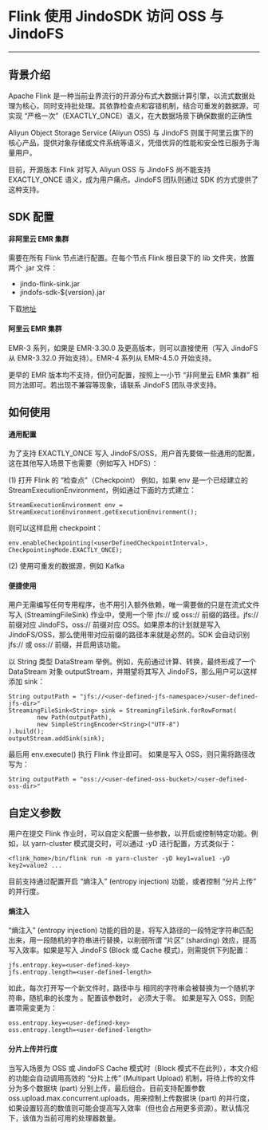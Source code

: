 # Flink 使用 JindoSDK 访问 OSS 与 JindoFS

---

## 背景介绍

Apache Flink 是一种当前业界流行的开源分布式大数据计算引擎，以流式数据处理为核心，同时支持批处理。其依靠检查点和容错机制，结合可重发的数据源，可实现 “严格一次”（EXACTLY_ONCE）语义，在大数据场景下确保数据的正确性

Aliyun Object Storage Service (Aliyun OSS) 与 JindoFS 则属于阿里云旗下的核心产品，提供对象存储或文件系统等语义，凭借优异的性能和安全性已服务于海量用户。

目前，开源版本 Flink 对写入 Aliyun OSS 与 JindoFS 尚不能支持 EXACTLY_ONCE 语义，成为用户痛点。JindoFS 团队则通过 SDK 的方式提供了这种支持。

## SDK 配置

#### 非阿里云 EMR 集群

需要在所有 Flink 节点进行配置。在每个节点 Flink 根目录下的 lib 文件夹，放置两个 .jar 文件：
* jindo-flink-sink.jar
* jindofs-sdk-${version}.jar

下载[地址](jindofs_sdk_how_to.md#%E5%8F%91%E5%B8%83%E6%97%A5%E5%BF%97)

#### 阿里云 EMR 集群

EMR-3 系列，如果是 EMR-3.30.0 及更高版本，则可以直接使用（写入 JindoFS 从 EMR-3.32.0 开始支持）。EMR-4 系列从 EMR-4.5.0 开始支持。

更早的 EMR 版本均不支持，但仍可配置，按照上一小节 “非阿里云 EMR 集群” 相同方法即可。若出现不兼容等现象，请联系 JindoFS 团队寻求支持。

## 如何使用

#### 通用配置

为了支持 EXACTLY_ONCE 写入 JindoFS/OSS，用户首先要做一些通用的配置，这在其他写入场景下也需要（例如写入 HDFS）：

(1) 打开 Flink 的 “检查点”（Checkpoint）
例如，如果 env 是一个已经建立的 StreamExecutionEnvironment，例如通过下面的方式建立：
```
StreamExecutionEnvironment env = StreamExecutionEnvironment.getExecutionEnvironment();
```
则可以这样启用 checkpoint：
```
env.enableCheckpointing(<userDefinedCheckpointInterval>, CheckpointingMode.EXACTLY_ONCE);
```

(2) 使用可重发的数据源，例如 Kafka

#### 便捷使用

用户无需编写任何专用程序，也不用引入额外依赖，唯一需要做的只是在流式文件写入 (StreamingFileSink) 作业中，使用一个带 jfs:// 或 oss:// 前缀的路径。jfs:// 前缀对应 JindoFS，oss:// 前缀对应 OSS。如果原本的计划就是写入 JindoFS/OSS，那么使用带对应前缀的路径本来就是必然的。SDK 会自动识别 jfs:// 或 oss:// 前缀，并启用该功能。

以 String 类型 DataStream 举例。例如，先前通过计算、转换，最终形成了一个 DataStream<String> 对象 outputStream，并期望将其写入 JindoFS，那么用户可以这样添加 sink：
```
String outputPath = "jfs://<user-defined-jfs-namespace>/<user-defined-jfs-dir>"
StreamingFileSink<String> sink = StreamingFileSink.forRowFormat(
        new Path(outputPath),
        new SimpleStringEncoder<String>("UTF-8")
).build();
outputStream.addSink(sink);
```
最后用 env.execute() 执行 Flink 作业即可。
如果是写入 OSS，则只需将路径改写为：
```
String outputPath = "oss://<user-defined-oss-bucket>/<user-defined-oss-dir>"
```

## 自定义参数

用户在提交 Flink 作业时，可以自定义配置一些参数，以开启或控制特定功能。例如，以 yarn-cluster 模式提交时，可以通过 -yD 进行配置，方式类似于：
```
<flink_home>/bin/flink run -m yarn-cluster -yD key1=value1 -yD key2=value2 ...
```

目前支持通过配置开启 “熵注入” (entropy injection) 功能，或者控制 “分片上传” 的并行度。

#### 熵注入

“熵注入” (entropy injection) 功能的目的是，将写入路径的一段特定字符串匹配出来，用一段随机的字符串进行替换，以削弱所谓 “片区” (sharding) 效应，提高写入效率。如果是写入 JindoFS (Block 或 Cache 模式)，则需提供下列配置：
```
jfs.entropy.key=<user-defined-key>
jfs.entropy.length=<user-defined-length>
```
如此，每次打开写一个新文件时，路径中与 <user-defined-key> 相同的字符串会被替换为一个随机字符串，随机串的长度为 <user-defined-length>。配置该参数时，<user-defined-length> 必须大于零。
如果是写入 OSS，则配置项需变更为：
```
oss.entropy.key=<user-defined-key>
oss.entropy.length=<user-defined-length>
```
#### 分片上传并行度

当写入场景为 OSS 或 JindoFS Cache 模式时（Block 模式不在此列），本文介绍的功能会自动调用高效的 “分片上传” (Multipart Upload) 机制，将待上传的文件分为多个数据块 (part) 分别上传，最后组合。目前支持配置参数 oss.upload.max.concurrent.uploads，用来控制上传数据块 (part) 的并行度，如果设置较高的数值则可能会提高写入效率（但也会占用更多资源）。默认情况下，该值为当前可用的处理器数量。

